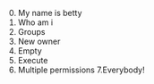 0. My name is betty
1. Who am i
2. Groups
3. New owner
4. Empty
5. Execute
7. Multiple permissions
7.Everybody!
